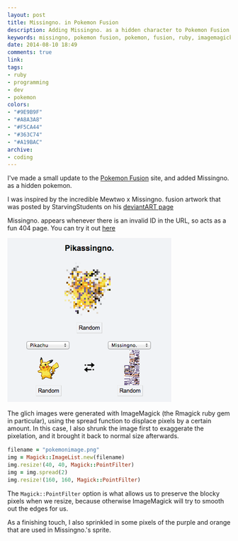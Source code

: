 ```yaml
---
layout: post
title: Missingno. in Pokemon Fusion
description: Adding Missingno. as a hidden character to Pokemon Fusion
keywords: missingno, pokemon fusion, pokemon, fusion, ruby, imagemagick, glitch
date: 2014-08-10 18:49
comments: true
link:
tags:
- ruby
- programming
- dev
- pokemon
colors:
- "#9E9B9F"
- "#A8A3A8"
- "#F5CA44"
- "#363C74"
- "#A19BAC"
archive:
- coding
---
```


I've made a small update to the [Pokemon Fusion](http://pokemon.alexonsager.net) site, and added Missingno. as a hidden pokemon.

I was inspired by the incredible Mewtwo x Missingno. fusion artwork that was posted by StarvingStudents on his [deviantART page](http://starvingstudents.deviantart.com/art/Mewssingno-472862222)

Missingno. appears whenever there is an invalid ID in the URL, so acts as a fun 404 page. You can try it out [here](http://pokemon.alexonsager.net/25/0)

<!-- more -->

![Pikassingno.](/assets/images/pikassingno.png)

The glich images were generated with ImageMagick (the Rmagick ruby gem in particular), using the spread function to displace pixels by a certain amount. In this case, I also shrunk the image first to exaggerate the pixelation, and it brought it back to normal size afterwards.

```ruby
filename = "pokemonimage.png"
img = Magick::ImageList.new(filename)
img.resize!(40, 40, Magick::PointFilter)
img = img.spread(2)
img.resize!(160, 160, Magick::PointFilter)
```

The `Magick::PointFilter` option is what allows us to preserve the blocky pixels when we resize, because otherwise ImageMagick will try to smooth out the edges for us.

As a finishing touch, I also sprinkled in some pixels of the purple and orange that are used in Missingno.'s sprite.
